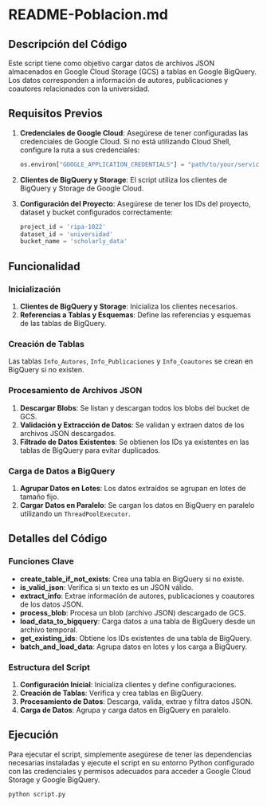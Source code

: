 # README-Poblacion.md

## Descripción del Código

Este script tiene como objetivo cargar datos de archivos JSON almacenados en Google Cloud Storage (GCS) a tablas en Google BigQuery. Los datos corresponden a información de autores, publicaciones y coautores relacionados con la universidad.

## Requisitos Previos

1. **Credenciales de Google Cloud**: Asegúrese de tener configuradas las credenciales de Google Cloud. Si no está utilizando Cloud Shell, configure la ruta a sus credenciales:
    ```python
    os.environ["GOOGLE_APPLICATION_CREDENTIALS"] = "path/to/your/service-account-file.json"
    ```

2. **Clientes de BigQuery y Storage**: El script utiliza los clientes de BigQuery y Storage de Google Cloud.

3. **Configuración del Proyecto**: Asegúrese de tener los IDs del proyecto, dataset y bucket configurados correctamente:
    ```python
    project_id = 'ripa-1022'
    dataset_id = 'universidad'
    bucket_name = 'scholarly_data'
    ```

## Funcionalidad

### Inicialización

1. **Clientes de BigQuery y Storage**: Inicializa los clientes necesarios.
2. **Referencias a Tablas y Esquemas**: Define las referencias y esquemas de las tablas de BigQuery.

### Creación de Tablas

Las tablas `Info_Autores`, `Info_Publicaciones` y `Info_Coautores` se crean en BigQuery si no existen.

### Procesamiento de Archivos JSON

1. **Descargar Blobs**: Se listan y descargan todos los blobs del bucket de GCS.
2. **Validación y Extracción de Datos**: Se validan y extraen datos de los archivos JSON descargados.
3. **Filtrado de Datos Existentes**: Se obtienen los IDs ya existentes en las tablas de BigQuery para evitar duplicados.

### Carga de Datos a BigQuery

1. **Agrupar Datos en Lotes**: Los datos extraídos se agrupan en lotes de tamaño fijo.
2. **Cargar Datos en Paralelo**: Se cargan los datos en BigQuery en paralelo utilizando un `ThreadPoolExecutor`.

## Detalles del Código

### Funciones Clave

- **create_table_if_not_exists**: Crea una tabla en BigQuery si no existe.
- **is_valid_json**: Verifica si un texto es un JSON válido.
- **extract_info**: Extrae información de autores, publicaciones y coautores de los datos JSON.
- **process_blob**: Procesa un blob (archivo JSON) descargado de GCS.
- **load_data_to_bigquery**: Carga datos a una tabla de BigQuery desde un archivo temporal.
- **get_existing_ids**: Obtiene los IDs existentes de una tabla de BigQuery.
- **batch_and_load_data**: Agrupa datos en lotes y los carga a BigQuery.

### Estructura del Script

1. **Configuración Inicial**: Inicializa clientes y define configuraciones.
2. **Creación de Tablas**: Verifica y crea tablas en BigQuery.
3. **Procesamiento de Datos**: Descarga, valida, extrae y filtra datos JSON.
4. **Carga de Datos**: Agrupa y carga datos en BigQuery en paralelo.

## Ejecución

Para ejecutar el script, simplemente asegúrese de tener las dependencias necesarias instaladas y ejecute el script en su entorno Python configurado con las credenciales y permisos adecuados para acceder a Google Cloud Storage y Google BigQuery.

```bash
python script.py
